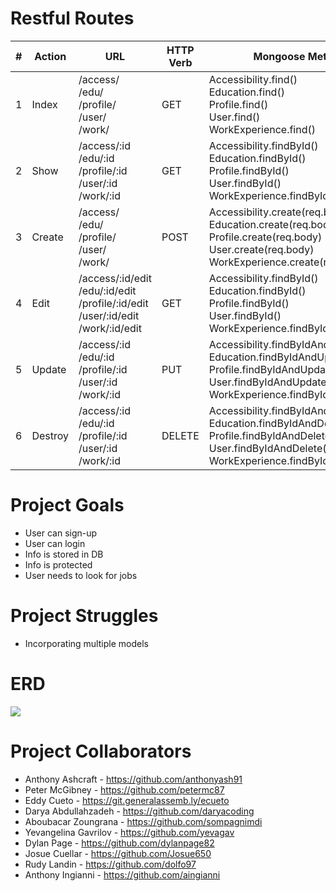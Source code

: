 # Restful Routes
| # | Action | URL | HTTP Verb | Mongoose Method |
| ----------- | -------------| -------------- | --------------| --------------|
| 1 | Index | /access/ <br> /edu/ <br> /profile/ <br> /user/ <br> /work/ | GET | Accessibility.find() <br> Education.find() <br> Profile.find() <br> User.find() <br> WorkExperience.find()|
| 2 | Show | /access/:id <br> /edu/:id <br> /profile/:id <br> /user/:id <br> /work/:id | GET | Accessibility.findById() <br> Education.findById() <br> Profile.findById() <br> User.findById() <br> WorkExperience.findById()|
| 3 | Create | /access/ <br> /edu/ <br> /profile/ <br> /user/ <br> /work/ | POST | Accessibility.create(req.body) <br> Education.create(req.body) <br> Profile.create(req.body) <br> User.create(req.body) <br> WorkExperience.create(req.body)|
| 4 | Edit | /access/:id/edit <br> /edu/:id/edit <br> /profile/:id/edit <br> /user/:id/edit <br> /work/:id/edit | GET | Accessibility.findById() <br> Education.findById() <br> Profile.findById() <br> User.findById() <br> WorkExperience.findById()|
| 5 | Update | /access/:id <br> /edu/:id <br> /profile/:id <br> /user/:id <br> /work/:id | PUT | Accessibility.findByIdAndUpdate() <br> Education.findByIdAndUpdate() <br> Profile.findByIdAndUpdate() <br> User.findByIdAndUpdate() <br> WorkExperience.findByIdAndUpdate()|
| 6 | Destroy | /access/:id <br> /edu/:id <br> /profile/:id <br> /user/:id <br> /work/:id | DELETE | Accessibility.findByIdAndDelete() <br> Education.findByIdAndDelete() <br> Profile.findByIdAndDelete() <br> User.findByIdAndDelete() <br> WorkExperience.findByIdAndDelete()|

# Project Goals
- User can sign-up
- User can login
- Info is stored in DB
- Info is protected
- User needs to look for jobs

# Project Struggles
- Incorporating multiple models

# ERD

<img src="https://i.imgur.com/rs1ANBV.png" />

# Project Collaborators
- Anthony Ashcraft - https://github.com/anthonyash91
- Peter McGibney - https://github.com/petermc87
- Eddy Cueto - https://git.generalassemb.ly/ecueto
- Darya Abdullahzadeh - https://github.com/daryacoding
- Aboubacar Zoungrana - https://github.com/sompagnimdi
- Yevangelina Gavrilov - https://github.com/yevagav
- Dylan Page - https://github.com/dylanpage82
- Josue Cuellar - https://github.com/Josue650
- Rudy Landin - https://github.com/dolfo97
- Anthony Ingianni - https://github.com/aingianni